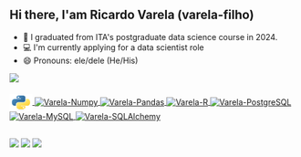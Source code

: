 
## Hi there, I'am Ricardo Varela (varela-filho)
- 💼 I graduated from ITA's postgraduate data science course in 2024.
- 💻 I'm currently applying for a data scientist role
- 😄 Pronouns: ele/dele (He/His)

<div align="left">
  <a href="https://github.com/varela-filho">
  <img height="140em" src="https://github-readme-stats.vercel.app/api/top-langs/?username=varela-filho&layout=compact&langs_count=7&theme=vision-friendly-dark"/>
</div>
  
  
<div style="display: inline_block"><br>
  <img align="center" alt="Varela-Python" height="30" width="40" src="https://raw.githubusercontent.com/devicons/devicon/master/icons/python/python-original.svg">
  <img align="center" alt="Varela-Numpy" height="30" width="40" src="https://cdn.jsdelivr.net/gh/devicons/devicon/icons/numpy/numpy-original.svg">
  <img align="center" alt="Varela-Pandas" height="30" width="40" src="https://cdn.jsdelivr.net/gh/devicons/devicon/icons/pandas/pandas-original.svg">
  <img align="center" alt="Varela-R" height="30" width="40" src="https://cdn.jsdelivr.net/gh/devicons/devicon/icons/r/r-original.svg">
  <img align="center" alt="Varela-PostgreSQL" height="30" width="40" src="https://cdn.jsdelivr.net/gh/devicons/devicon/icons/postgresql/postgresql-original.svg">
  <img align="center" alt="Varela-MySQL" height="30" width="40" src="https://cdn.jsdelivr.net/gh/devicons/devicon/icons/mysql/mysql-original.svg">
  <img align="center" alt="Varela-SQLAlchemy" height="30" width="40" src="https://cdn.jsdelivr.net/gh/devicons/devicon/icons/sqlalchemy/sqlalchemy-original.svg">
</div>
  
##
  
<div> 
  <a href="https://www.linkedin.com/in/ricardo-varela-filho-a33a55222/" target="_blank"><img src="https://img.shields.io/badge/-LinkedIn-%230077B5?style=for-the-badge&logo=linkedin&logoColor=white" target="_blank"></a> 
  <a href="https://www.instagram.com/ricardovarela_f8/" target="_blank"><img src="https://img.shields.io/badge/-Instagram-%23E4405F?style=for-the-badge&logo=instagram&logoColor=white" target="_blank"></a>
  <a href = "mailto:rvarelafilho@gmail.com"><img src="https://img.shields.io/badge/Gmail-D14836?style=for-the-badge&logo=gmail&logoColor=white" target="_blank"></a>
